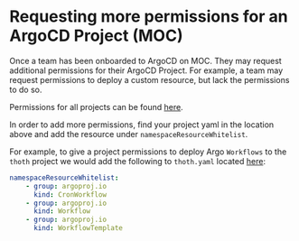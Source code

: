 # Requesting more permissions for an ArgoCD Project (MOC)

Once a team has been onboarded to ArgoCD on MOC. They may request additional permissions for their ArgoCD Project. For example, a team
may request permissions to deploy a custom resource, but lack the permissions to do so.

Permissions for all projects can be found [here](https://github.com/open-infrastructure-labs/moc-cnv-sandbox/tree/master/manifests/argocd/overlays/prod/projects).

In order to add more permissions, find your project yaml in the location above and add the resource under `namespaceResourceWhitelist`.

For example, to give a project permissions to deploy Argo `Workflows` to the `thoth` project we would add the following to `thoth.yaml` located [here](https://github.com/open-infrastructure-labs/moc-cnv-sandbox/blob/master/manifests/argocd/overlays/prod/projects/thoth.yaml):

```yaml
namespaceResourceWhitelist:
    - group: argoproj.io
      kind: CronWorkflow
    - group: argoproj.io
      kind: Workflow
    - group: argoproj.io
      kind: WorkflowTemplate
```
